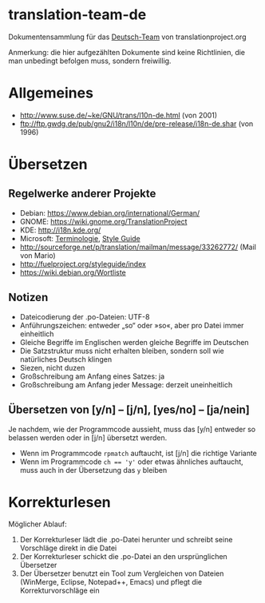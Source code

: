 # translation-team-de

Dokumentensammlung für das [Deutsch-Team](http://translationproject.org/team/de.html) von translationproject.org

Anmerkung: die hier aufgezählten Dokumente sind keine Richtlinien, die man unbedingt befolgen muss, sondern freiwillig.

# Allgemeines

* http://www.suse.de/~ke/GNU/trans/l10n-de.html (von 2001)
* ftp://ftp.gwdg.de/pub/gnu2/i18n/l10n/de/pre-release/i18n-de.shar (von 1996)

# Übersetzen

## Regelwerke anderer Projekte

* Debian: https://www.debian.org/international/German/
* GNOME: https://wiki.gnome.org/TranslationProject
* KDE: http://i18n.kde.org/
* Microsoft: [Terminologie](http://www.microsoft.com/Language/en-US/Terminology.aspx), [Style Guide](http://www.microsoft.com/Language/en-US/StyleGuides.aspx)
* http://sourceforge.net/p/translation/mailman/message/33262772/ (Mail von Mario)
* http://fuelproject.org/styleguide/index
* https://wiki.debian.org/Wortliste

## Notizen

* Dateicodierung der .po-Dateien: UTF-8
* Anführungszeichen: entweder „so“ oder »so«, aber pro Datei immer einheitlich
* Gleiche Begriffe im Englischen werden gleiche Begriffe im Deutschen
* Die Satzstruktur muss nicht erhalten bleiben, sondern soll wie natürliches Deutsch klingen
* Siezen, nicht duzen
* Großschreibung am Anfang eines Satzes: ja
* Großschreibung am Anfang jeder Message: derzeit uneinheitlich

## Übersetzen von [y/n] – [j/n], [yes/no] – [ja/nein]

Je nachdem, wie der Programmcode aussieht, muss das [y/n] entweder so belassen werden oder in [j/n] übersetzt werden.

* Wenn im Programmcode `rpmatch` auftaucht, ist [j/n] die richtige Variante
* Wenn im Programmcode `ch == 'y'` oder etwas ähnliches auftaucht, muss auch in der Übersetzung das `y` bleiben

# Korrekturlesen

Möglicher Ablauf:

1. Der Korrekturleser lädt die .po-Datei herunter und schreibt seine Vorschläge direkt in die Datei
1. Der Korrekturleser schickt die .po-Datei an den ursprünglichen Übersetzer
1. Der Übersetzer benutzt ein Tool zum Vergleichen von Dateien (WinMerge, Eclipse, Notepad++, Emacs) und pflegt die Korrekturvorschläge ein
